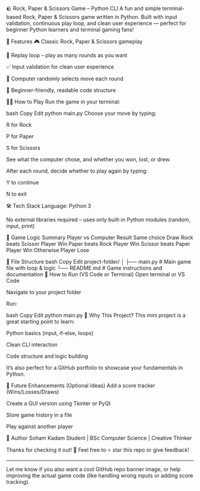 🪨 Rock, Paper & Scissors Game – Python CLI
A fun and simple terminal-based Rock, Paper & Scissors game written in Python. Built with input validation, continuous play loop, and clean user experience — perfect for beginner Python learners and terminal gaming fans!

📜 Features
🎮 Classic Rock, Paper & Scissors gameplay

🔁 Replay loop – play as many rounds as you want

✅ Input validation for clean user experience

🤖 Computer randomly selects move each round

🧠 Beginner-friendly, readable code structure

🧑‍💻 How to Play
Run the game in your terminal:

bash
Copy
Edit
python main.py
Choose your move by typing:

R for Rock

P for Paper

S for Scissors

See what the computer chose, and whether you won, lost, or drew.

After each round, decide whether to play again by typing:

Y to continue

N to exit

🛠️ Tech Stack
Language: Python 3

No external libraries required – uses only built-in Python modules (random, input, print)

🧾 Game Logic Summary
Player vs Computer	Result
Same choice	Draw
Rock beats Scissor	Player Win
Paper beats Rock	Player Win
Scissor beats Paper	Player Win
Otherwise	Player Lose

📁 File Structure
bash
Copy
Edit
project-folder/
│
├── main.py        # Main game file with loop & logic
└── README.md      # Game instructions and documentation
🚀 How to Run (VS Code or Terminal)
Open terminal or VS Code

Navigate to your project folder

Run:

bash
Copy
Edit
python main.py
🧠 Why This Project?
This mini project is a great starting point to learn:

Python basics (input, if-else, loops)

Clean CLI interaction

Code structure and logic building

It’s also perfect for a GitHub portfolio to showcase your fundamentals in Python.

🔮 Future Enhancements (Optional Ideas)
Add a score tracker (Wins/Losses/Draws)

Create a GUI version using Tkinter or PyQt

Store game history in a file

Play against another player

🙌 Author
Soham Kadam
Student | BSc Computer Science | Creative Thinker

Thanks for checking it out! 🙌
Feel free to ⭐ star this repo or give feedback!


---

Let me know if you also want a cool GitHub repo banner image, or help improving the actual game code (like handling wrong inputs or adding score tracking).

